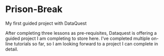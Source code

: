 # Prison-Break
My first guided project with DataQuest

After completing three lessons as pre-requisites, Dataquest is offering a guided project I am completing
to store here. I've completed multiple on-line tutorials so far, so I am looking forward to 
a project I can complete in detail.
